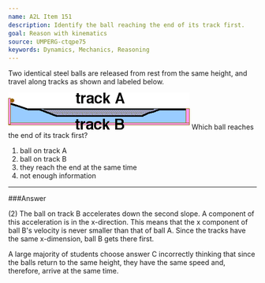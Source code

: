 ```yaml
---
name: A2L Item 151
description: Identify the ball reaching the end of its track first.
goal: Reason with kinematics
source: UMPERG-ctqpe75
keywords: Dynamics, Mechanics, Reasoning
---
```


Two identical steel balls are released from rest from the same height,
and travel along tracks as shown and labeled below.

![Item151_fig1.gif](../images/Item151_fig1.gif)
Which ball reaches the end of its track first?

1. ball on track A
2. ball on track B
3. they reach the end at the same time
4. not enough information



<hr/>

###Answer 

(2) The ball on track B accelerates down the second slope. A
component of this acceleration is in the x-direction. This means that
the x component of ball B's velocity is never smaller than that of ball
A. Since the tracks have the same x-dimension, ball B gets there first.

A large majority of students choose answer C incorrectly thinking that
since the balls return to the same height, they have the same speed and,
therefore, arrive at the same time.
